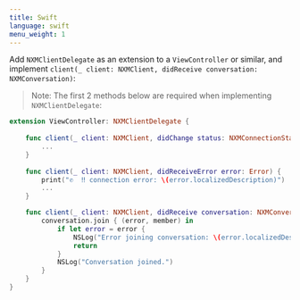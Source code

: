```yaml
---
title: Swift
language: swift
menu_weight: 1
---
```


Add `NXMClientDelegate` as an extension to a `ViewController` or similar, and implement `client(_ client: NXMClient, didReceive conversation: NXMConversation)`:

> Note: The first 2 methods below are required when implementing `NXMClientDelegate`:

```swift
extension ViewController: NXMClientDelegate {
    
    func client(_ client: NXMClient, didChange status: NXMConnectionStatus, reason: NXMConnectionStatusReason) {
        ...
    }
    
    func client(_ client: NXMClient, didReceiveError error: Error) {
        print("✆  ‼️ connection error: \(error.localizedDescription)")
        ...
    }

    func client(_ client: NXMClient, didReceive conversation: NXMConversation) {
        conversation.join { (error, member) in
            if let error = error {
                NSLog("Error joining conversation: \(error.localizedDescription)")
                return
            }
            NSLog("Conversation joined.")
        }
    }
}
```
